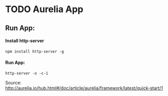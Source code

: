 # TODO Aurelia App

## Run App:

#### Install http-server
```
npm install http-server -g
```

#### Run App:
```
http-server -o -c-1
```

Source: http://aurelia.io/hub.html#/doc/article/aurelia/framework/latest/quick-start/1